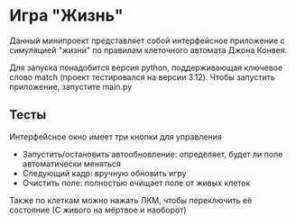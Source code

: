 # Игра "Жизнь"

Данный минипроект представляет собой интерфейсное приложение с симуляцией "жизни"
по правилам клеточного автомата Джона Конвея.

Для запуска понадобится версия python, поддерживающая ключевое слово match (проект тестировался на версии 3.12).
Чтобы запустить приложение, запустите main.py

## Тесты

Интерфейсное окно имеет три кнопки для управления
- Запустить/остановить автообновление: определяет, будет ли поле автоматически меняться
- Следующий кадр: вручную обновить игру
- Очистить поле: полностью очищает поле от живых клеток

Также по клеткам можно нажать ЛКМ, чтобы переключить её состояние (С живого на мёртвое и наоборот)